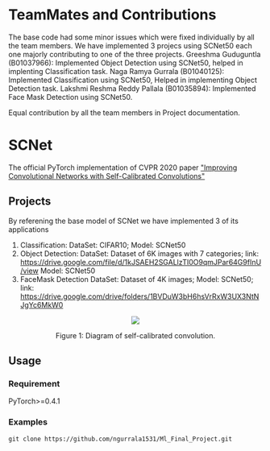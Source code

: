 # TeamMates and Contributions
The base code had some minor issues which were fixed individually by all the team members. We have implemented 3 projecs using SCNet50 each one majorly contributing to one of the three projects. 
Greeshma Guduguntla (B01037966): Implemented Object Detection using SCNet50, helped in implenting Classification task. 
Naga Ramya Gurrala (B01040125): Implemented Classification using SCNet50, Helped in implementing Object Detection task. 
Lakshmi Reshma Reddy Pallala (B01035894): Implemented Face Mask Detection using SCNet50. 

Equal contribution by all the team members in Project documentation.


# SCNet
The official PyTorch implementation of CVPR 2020 paper ["Improving Convolutional Networks with Self-Calibrated Convolutions"](http://mftp.mmcheng.net/Papers/20cvprSCNet.pdf)

## Projects
By referening the base model of SCNet we have implemented 3 of its applications
1. Classification:
  DataSet: CIFAR10;
  Model: SCNet50
2. Object Detection:
  DataSet: Dataset of 6K images with 7 categories;
  link: https://drive.google.com/file/d/1kJSAEH2SGALlzTI0O9qmJPar64G9fInU/view
  Model: SCNet50
3. FaceMask Detection
  DataSet: Dataset of 4K images;
  Model: SCNet50; 
  link: https://drive.google.com/drive/folders/1BVDuW3bH6hsVrRxW3UX3NtNJgYc6MkW0


<div align="center">
  <img src="https://github.com/backseason/SCNet/blob/master/figures/SC-Conv.png">
</div>
<p align="center">
  Figure 1: Diagram of self-calibrated convolution.
</p>

## Usage
### Requirement
PyTorch>=0.4.1
### Examples 
```
git clone https://github.com/ngurrala1531/Ml_Final_Project.git



